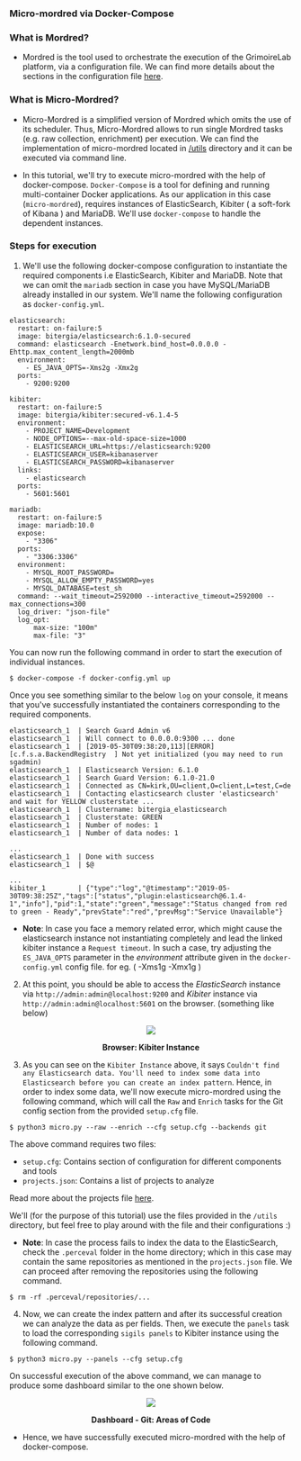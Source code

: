 ### Micro-mordred via Docker-Compose

### What is Mordred?

- Mordred is the tool used to orchestrate the execution of the GrimoireLab platform, via a configuration file. We can find more details about the sections in the configuration file [here](https://github.com/chaoss/grimoirelab-sirmordred#setupcfg-). 

### What is Micro-Mordred?

- Micro-Mordred is a simplified version of Mordred which omits the use of its scheduler. Thus, Micro-Mordred allows to run single Mordred tasks (e.g. raw collection, enrichment) per execution. We can find the implementation of micro-mordred located in [/utils](https://github.com/chaoss/grimoirelab-sirmordred/tree/master/utils/micro.py) directory and it can be executed via command line.


- In this tutorial, we'll try to execute micro-mordred with the help of docker-compose. `Docker-Compose` is a tool for defining and running multi-container Docker applications. As our application in this case (`micro-mordred`), requires instances of ElasticSearch, Kibiter ( a soft-fork of Kibana ) and MariaDB. We'll use `docker-compose` to handle the dependent instances.


### Steps for execution

1. We'll use the following docker-compose configuration to instantiate the required components i.e ElasticSearch, Kibiter and MariaDB. Note that we can omit the `mariadb` section in case you have MySQL/MariaDB already installed in our system. We'll name the following configuration as `docker-config.yml`.

```
elasticsearch:
  restart: on-failure:5
  image: bitergia/elasticsearch:6.1.0-secured
  command: elasticsearch -Enetwork.bind_host=0.0.0.0 -Ehttp.max_content_length=2000mb
  environment:
    - ES_JAVA_OPTS=-Xms2g -Xmx2g
  ports:
    - 9200:9200

kibiter:
  restart: on-failure:5
  image: bitergia/kibiter:secured-v6.1.4-5
  environment:
    - PROJECT_NAME=Development
    - NODE_OPTIONS=--max-old-space-size=1000
    - ELASTICSEARCH_URL=https://elasticsearch:9200
    - ELASTICSEARCH_USER=kibanaserver
    - ELASTICSEARCH_PASSWORD=kibanaserver
  links:
    - elasticsearch
  ports:
    - 5601:5601
    
mariadb:
  restart: on-failure:5
  image: mariadb:10.0
  expose:
    - "3306"
  ports:
    - "3306:3306"
  environment:
    - MYSQL_ROOT_PASSWORD=
    - MYSQL_ALLOW_EMPTY_PASSWORD=yes
    - MYSQL_DATABASE=test_sh
  command: --wait_timeout=2592000 --interactive_timeout=2592000 --max_connections=300
  log_driver: "json-file"
  log_opt:
      max-size: "100m"
      max-file: "3"
```

You can now run the following command in order to start the execution of individual instances.

```
$ docker-compose -f docker-config.yml up
```

Once you see something similar to the below `log` on your console, it means that you've successfully instantiated the containers corresponding to the required components.

```
elasticsearch_1  | Search Guard Admin v6
elasticsearch_1  | Will connect to 0.0.0.0:9300 ... done
elasticsearch_1  | [2019-05-30T09:38:20,113][ERROR][c.f.s.a.BackendRegistry  ] Not yet initialized (you may need to run sgadmin)
elasticsearch_1  | Elasticsearch Version: 6.1.0
elasticsearch_1  | Search Guard Version: 6.1.0-21.0
elasticsearch_1  | Connected as CN=kirk,OU=client,O=client,L=test,C=de
elasticsearch_1  | Contacting elasticsearch cluster 'elasticsearch' and wait for YELLOW clusterstate ...
elasticsearch_1  | Clustername: bitergia_elasticsearch
elasticsearch_1  | Clusterstate: GREEN
elasticsearch_1  | Number of nodes: 1
elasticsearch_1  | Number of data nodes: 1

...
elasticsearch_1  | Done with success
elasticsearch_1  | $@

...
kibiter_1        | {"type":"log","@timestamp":"2019-05-30T09:38:25Z","tags":["status","plugin:elasticsearch@6.1.4-1","info"],"pid":1,"state":"green","message":"Status changed from red to green - Ready","prevState":"red","prevMsg":"Service Unavailable"}
```

- **Note**: In case you face a memory related error, which might cause the elasticsearch instance not instantiating completely and lead the linked kibiter instance a `Request timeout`. In such a case, try adjusting the `ES_JAVA_OPTS` parameter in the *environment* attribute given in the `docker-config.yml` config file. for eg. ( -Xms1g -Xmx1g )

2. At this point, you should be able to access the *ElasticSearch* instance via `http://admin:admin@localhost:9200` and *Kibiter* instance via `http://admin:admin@localhost:5601` on the browser. (something like below)


<div align="center">
    <img src="https://i.imgur.com/Czunlpr.png">
    <br>
    <p><b>Browser: Kibiter Instance</b></p>
</div>

3. As you can see on the `Kibiter Instance` above, it says `Couldn't find any Elasticsearch data. You'll need to index some data into Elasticsearch before you can create an index pattern`. Hence, in order to index some data, we'll now execute micro-mordred using the following command, which will call the `Raw` and `Enrich` tasks for the Git config section from the provided `setup.cfg` file.

```
$ python3 micro.py --raw --enrich --cfg setup.cfg --backends git
```

The above command requires two files:
  - `setup.cfg`: Contains section of configuration for different components and tools
  - `projects.json`: Contains a list of projects to analyze

Read more about the projects file [here](https://github.com/chaoss/grimoirelab-tutorial/blob/master/sirmordred/projects.md).

We'll (for the purpose of this tutorial) use the files provided in the `/utils` directory, but feel free to play around with the file and their configurations :)

- **Note**: In case the process fails to index the data to the ElasticSearch, check the `.perceval` folder in the home directory; which in this case may contain the same repositories as mentioned in the `projects.json` file. We can proceed after removing the repositories using the following command.

```
$ rm -rf .perceval/repositories/...
```

4. Now, we can create the index pattern and after its successful creation we can analyze the data as per fields. Then, we execute the `panels` task to load the corresponding `sigils panels` to Kibiter instance using the following command.

```
$ python3 micro.py --panels --cfg setup.cfg
```

On successful execution of the above command, we can manage to produce some dashboard similar to the one shown below.

<div align="center">
    <img src="https://i.imgur.com/Of09Voi.png">
    <br>
    <p><b>Dashboard - Git: Areas of Code </b></p>
</div>

- Hence, we have successfully executed micro-mordred with the help of docker-compose.
